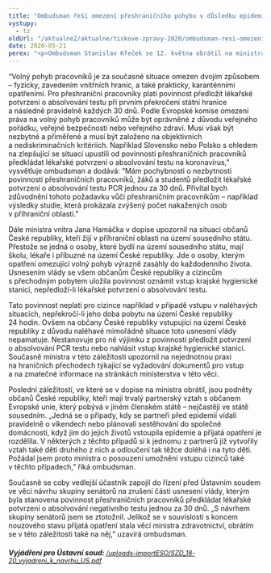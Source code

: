 ```yaml
---
title: "Ombudsman řeší omezení přeshraničního pohybu v důsledku epidemie"
vystupy:
  - tz
oldUrl: "/aktualne2/aktualne/tiskove-zpravy-2020/ombudsman-resi-omezeni-preshranicniho-pohybu-v-dusledku-epidemie/"
date: 2020-05-21
perex: "<p>Ombudsman Stanislav Křeček se 12. května obrátil na ministra vnitra ve věci opatření týkajících se překročení státní hranice, která byla přijata v souvislosti s epidemií. Ombudsman tak reaguje na podněty stěžovatelů, jichž se tato opatření dotýkají. Jedná se především o přeshraniční pracovníky, studenty, občany žijící v pohraničí nebo občany Evropské unie, kteří mají partnerský vztah s občanem České republiky. Ombudsman ministra požádal, aby během uvolňování opatření bylo na situaci těchto osob pamatováno.</p>"
---
```


<!-- imported from the old website -->

<p>“Volný pohyb pracovníků je za současné situace omezen dvojím způsobem – fyzicky, zavedením vnitřních hranic, a také prakticky, karanténními opatřeními. Pro přeshraniční pracovníky platí povinnost předložit lékařské potvrzení o absolvování testu při prvním překročení státní hranice a následně pravidelně každých 30 dnů. Podle Evropské komise omezení práva na volný pohyb pracovníků může být oprávněné z důvodu veřejného pořádku, veřejné bezpečnosti nebo veřejného zdraví. Musí však být nezbytné a přiměřené a musí být založeno na objektivních a nediskriminačních kritériích. Například Slovensko nebo Polsko s ohledem na zlepšující se situaci upustili od povinnosti přeshraničních pracovníků předkládat lékařské potvrzení o absolvování testu na koronavirus,” vysvětluje ombudsman a dodává: “Mám pochybnosti o nezbytnosti povinnosti přeshraničních pracovníků, žáků a studentů předložit lékařské potvrzení o absolvování testu PCR jednou za 30 dnů. Přivítal bych zdůvodnění tohoto požadavku vůči přeshraničním pracovníkům – například výsledky studie, která prokázala zvýšený počet nakažených osob v příhraniční oblasti.”</p><p>Dále ministra vnitra Jana Hamáčka v dopise upozornil na situaci občanů České republiky, kteří žijí v příhraniční oblasti na území sousedního státu. Přestože se jedná o osoby, které bydlí na území sousedního státu, mají školu, lékaře i příbuzné na území České republiky. Jde o osoby, kterým opatření omezující volný pohyb výrazně zasáhly do každodenního života. Usnesením vlády se všem občanům České republiky a cizincům s přechodným pobytem uložila povinnost oznámit vstup krajské hygienické stanici, nepředloží-li lékařské potvrzení o absolvování testu. </p><p>Tato povinnost neplatí pro cizince například v případě vstupu v naléhavých situacích, nepřekročí-li jeho doba pobytu na území České republiky 24 hodin. Ovšem na občany České republiky vstupující na území České republiky z důvodu naléhavé mimořádné situace toto usnesení vlády nepamatuje. Nestanovuje pro ně výjimku z povinnosti předložit potvrzení o absolvování PCR testu nebo nahlásit vstup krajské hygienické stanici. Současně ministra v této záležitosti upozornil na nejednotnou praxi na hraničních přechodech týkající se vyžadování dokumentů pro vstup a na zmatečné informace na stránkách ministerstva v této věci.</p><p>Poslední záležitostí, ve které se v dopise na ministra obrátil, jsou podněty občanů České republiky, kteří mají trvalý partnerský vztah s občanem Evropské unie, který pobývá v jiném členském státě – nejčastěji ve státě sousedním. „Jedná se o případy, kdy se partneři před epidemií vídali pravidelně o víkendech nebo plánovali sestěhování do společné domácnosti, když jim do jejich životů vstoupila epidemie a přijatá opatření je rozdělila. V některých z těchto případů si k jednomu z partnerů již vytvořily vztah také děti druhého z nich a odloučení tak těžce doléhá i na tyto děti. Požádal jsem proto ministra o posouzení umožnění vstupu cizinců také v těchto případech,” říká ombudsman.</p><p>Současně se coby vedlejší účastník zapojil do řízení před Ústavním soudem ve věci návrhu skupiny senátorů na zrušení části usnesení vlády, kterým byla stanovena povinnost přeshraničních pracovníků předkládat lékařské potvrzení o absolvování negativního testu jednou za 30 dnů. „S návrhem skupiny senátorů jsem se ztotožnil. Jelikož se v souvislosti s koncem nouzového stavu přijatá opatření stala věcí ministra zdravotnictví, obrátím se v této záležitosti také na něj,” uzavírá ombudsman.</p><h5>Vyjádření pro Ústavní soud: <a href="/uploads-importESO/SZD_18-20_vyjadreni_k_navrhu_US.pdf" style="font-size: 12.8px; font-weight: normal;">/uploads-importESO/SZD_18-20_vyjadreni_k_navrhu_US.pdf</a></h5>
